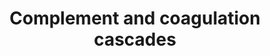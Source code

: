 ---
annotations:
- type: Pathway Ontology
  value: coagulation cascade pathway
- type: Pathway Ontology
  value: complement system pathway
authors:
- 169.230.77.174
- MaintBot
- Thomas
- Khanspers
- AlexanderPico
- Christine Chichester
- Ddigles
- Egonw
- Mkutmon
- Eweitz
description: 'The complement system is a proteolytic cascade in blood plasma and a
  mediator of innate immunity, a nonspecific defense mechanism against pathogens.
  There are three pathways of complement activation: the classical pathway, the lectin
  pathway, and the alternative pathway. All of these pathways generate a crucial enzymatic
  activity that, in turn, generates the effector molecules of complement. The main
  consequences of complement activation are the opsonization of pathogens, the recruitment
  of inflammatory and immunocompetent cells, and the direct killing of pathogens.
  Blood coagulation is another series of proenzyme-to-serine protease conversions,
  culminating the formation of thrombin, the enzyme responsible for the conversion
  of soluble fibrinogen to the insoluble fibrin clot. Protease-activated receptors,
  such as those activated by thrombin, are members of G protein-coupled receptors
  and function as a mediator of innate immunity. The kallikrein-kinin system is an
  endogenous metabolic cascade, triggering of which results in the release of vasoactive
  kinins (bradykinin-related peptides). Kinin peptides are implicated in many physiological
  and pathological processes including the regulation of blood pressure and sodium
  homeostasis, inflammatory processes, and the cardioprotective effects of preconditioning.
  Source: [http://www.genome.jp/dbget-bin/www_bget?pathway:map04610 KEGG]'
last-edited: 2021-05-16
organisms:
- Rattus norvegicus
redirect_from:
- /index.php/Pathway:WP547
- /instance/WP547
schema-jsonld:
- '@context': https://schema.org/
  '@id': https://wikipathways.github.io/pathways/WP547.html
  '@type': Dataset
  creator:
    '@type': Organization
    name: WikiPathways
  description: 'The complement system is a proteolytic cascade in blood plasma and
    a mediator of innate immunity, a nonspecific defense mechanism against pathogens.
    There are three pathways of complement activation: the classical pathway, the
    lectin pathway, and the alternative pathway. All of these pathways generate a
    crucial enzymatic activity that, in turn, generates the effector molecules of
    complement. The main consequences of complement activation are the opsonization
    of pathogens, the recruitment of inflammatory and immunocompetent cells, and the
    direct killing of pathogens. Blood coagulation is another series of proenzyme-to-serine
    protease conversions, culminating the formation of thrombin, the enzyme responsible
    for the conversion of soluble fibrinogen to the insoluble fibrin clot. Protease-activated
    receptors, such as those activated by thrombin, are members of G protein-coupled
    receptors and function as a mediator of innate immunity. The kallikrein-kinin
    system is an endogenous metabolic cascade, triggering of which results in the
    release of vasoactive kinins (bradykinin-related peptides). Kinin peptides are
    implicated in many physiological and pathological processes including the regulation
    of blood pressure and sodium homeostasis, inflammatory processes, and the cardioprotective
    effects of preconditioning. Source: [http://www.genome.jp/dbget-bin/www_bget?pathway:map04610
    KEGG]'
  keywords:
  - Serpinc1
  - C6
  - F2
  - Plg
  - C4bp
  - Serpine1
  - Bradykinin
  - Serpina5
  - C7
  - Thbd
  - Adn
  - Bdkrb1
  - Serpinf2
  - Hc
  - Plau
  - A2m
  - Klkb1
  - C3
  - Proc
  - Kng1
  - Serpina1
  - Mcp
  - C4a
  - F10
  - C8b
  - C1qb
  - Serpind1
  - F12
  - F5
  - H2-Bf
  - Masp1
  - C3ar1
  - Plat
  - Fgb
  - C9
  - F11
  - Plaur
  - C1qg
  - F13b
  - F3
  - Crry
  - Daf2
  - C2
  - RGD:621759
  - RGD:735225
  - C1r
  - Daf1
  - Tfpi
  - C1qa
  - C5r1
  - F2r
  - Mbl1
  - Cd59
  - F9
  - C1s
  - Cpb2
  - RGD:727845
  - Cr2
  - F7
  - Masp2
  - Pros1
  - Cfi
  - Cfh
  license: CC0
  name: Complement and coagulation cascades
seo: CreativeWork
title: Complement and coagulation cascades
wpid: WP547
---